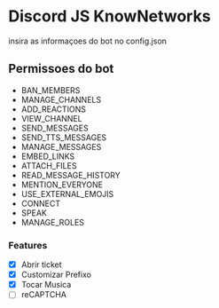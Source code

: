 # Discord JS KnowNetworks

 insira as informaçoes do bot no config.json

## **Permissoes do bot**
* BAN_MEMBERS
* MANAGE_CHANNELS
* ADD_REACTIONS
* VIEW_CHANNEL
* SEND_MESSAGES
* SEND_TTS_MESSAGES
* MANAGE_MESSAGES
* EMBED_LINKS
* ATTACH_FILES
* READ_MESSAGE_HISTORY
* MENTION_EVERYONE
* USE_EXTERNAL_EMOJIS
* CONNECT
* SPEAK
* MANAGE_ROLES

### Features

- [x] Abrir ticket
- [x] Customizar Prefixo 
- [x] Tocar Musica
- [ ] reCAPTCHA
